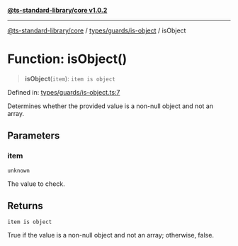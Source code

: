 [**@ts-standard-library/core v1.0.2**](../../../../README.md)

***

[@ts-standard-library/core](../../../../modules.md) / [types/guards/is-object](../README.md) / isObject

# Function: isObject()

> **isObject**(`item`): `item is object`

Defined in: [types/guards/is-object.ts:7](https://github.com/gabaudette/ts-stdlib/blob/4a412e6fb273dc9fcab54b84c05921f52dac4b3f/packages/core/src/types/guards/is-object.ts#L7)

Determines whether the provided value is a non-null object and not an array.

## Parameters

### item

`unknown`

The value to check.

## Returns

`item is object`

True if the value is a non-null object and not an array; otherwise, false.
